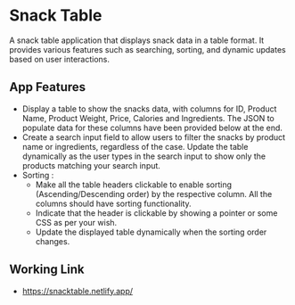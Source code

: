 # Snack Table

A snack table application that displays snack data in a table format. It provides various features such as searching, sorting, and dynamic updates based on user interactions.

## App Features

- Display a table to show the snacks data, with columns for ID, Product Name, Product Weight, Price, Calories and Ingredients. The JSON to populate data for these columns have been provided below at the end.
- Create a search input field to allow users to filter the snacks by product name or ingredients, regardless of the case. Update the table dynamically as the user types in the search input to show only the products matching your search input.
- Sorting :
  - Make all the table headers clickable to enable sorting (Ascending/Descending order) by the respective column. All the columns should have sorting functionality.
  - Indicate that the header is clickable by showing a pointer or some CSS as per your wish.
  - Update the displayed table dynamically when the sorting order changes.

## Working Link

- https://snacktable.netlify.app/
